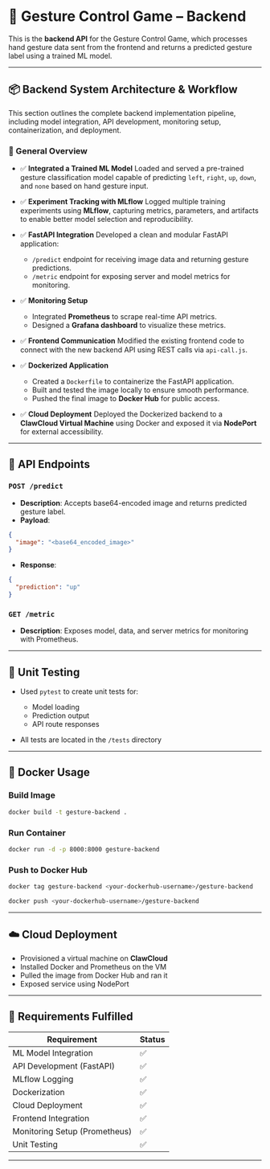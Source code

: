 # 🧠 Gesture Control Game – Backend

This is the **backend API** for the Gesture Control Game, which processes hand gesture data sent from the frontend and returns a predicted gesture label using a trained ML model.

---

## 📦 Backend System Architecture & Workflow

This section outlines the complete backend implementation pipeline, including model integration, API development, monitoring setup, containerization, and deployment.

### 🔄 General Overview

* ✅ **Integrated a Trained ML Model**
  Loaded and served a pre-trained gesture classification model capable of predicting `left`, `right`, `up`, `down`, and `none` based on hand gesture input.

* ✅ **Experiment Tracking with MLflow**
  Logged multiple training experiments using **MLflow**, capturing metrics, parameters, and artifacts to enable better model selection and reproducibility.

* ✅ **FastAPI Integration**
  Developed a clean and modular FastAPI application:

  * `/predict` endpoint for receiving image data and returning gesture predictions.
  * `/metric` endpoint for exposing server and model metrics for monitoring.

* ✅ **Monitoring Setup**

  * Integrated **Prometheus** to scrape real-time API metrics.
  * Designed a **Grafana dashboard** to visualize these metrics.

* ✅ **Frontend Communication**
  Modified the existing frontend code to connect with the new backend API using REST calls via `api-call.js`.

* ✅ **Dockerized Application**

  * Created a `Dockerfile` to containerize the FastAPI application.
  * Built and tested the image locally to ensure smooth performance.
  * Pushed the final image to **Docker Hub** for public access.

* ✅ **Cloud Deployment**
  Deployed the Dockerized backend to a **ClawCloud Virtual Machine** using Docker and exposed it via **NodePort** for external accessibility.

---

## 🔬 API Endpoints

### `POST /predict`

* **Description**: Accepts base64-encoded image and returns predicted gesture label.
* **Payload**:

```json
{
  "image": "<base64_encoded_image>"
}
```

* **Response**:

```json
{
  "prediction": "up"
}
```

### `GET /metric`

* **Description**: Exposes model, data, and server metrics for monitoring with Prometheus.

---


## 🧪 Unit Testing

* Used `pytest` to create unit tests for:

  * Model loading
  * Prediction output
  * API route responses
* All tests are located in the `/tests` directory

---

## 🐳 Docker Usage

### Build Image

```bash
docker build -t gesture-backend .
```

### Run Container

```bash
docker run -d -p 8000:8000 gesture-backend
```

### Push to Docker Hub

```bash
docker tag gesture-backend <your-dockerhub-username>/gesture-backend

docker push <your-dockerhub-username>/gesture-backend
```

---

## ☁️ Cloud Deployment

* Provisioned a virtual machine on **ClawCloud**
* Installed Docker and Prometheus on the VM
* Pulled the image from Docker Hub and ran it
* Exposed service using NodePort

---

## 🚀 Requirements Fulfilled

| Requirement                   | Status     |
| ----------------------------- | ---------- |
| ML Model Integration          | ✅          |
| API Development (FastAPI)     | ✅          |
| MLflow Logging                | ✅          |
| Dockerization                 | ✅          |
| Cloud Deployment              | ✅          |
| Frontend Integration          | ✅          |
| Monitoring Setup (Prometheus) | ✅          |
| Unit Testing                  | ✅          |

---

